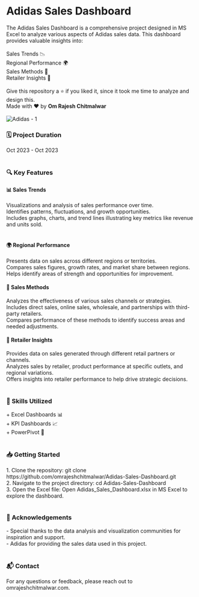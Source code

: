 <h1> Adidas Sales Dashboard </h1>

The Adidas Sales Dashboard is a comprehensive project designed in MS Excel to analyze various aspects of Adidas sales data. This dashboard provides valuable insights into:
<br>
<br>
Sales Trends 📉<br>
Regional Performance 🌍<br>
Sales Methods 🛒<br>
Retailer Insights 🏬<br>
<br>
Give this repository a ⭐ if you liked it, since it took me time to analyze and design this. <br>
Made with ❤️ by <b>Om Rajesh Chitmalwar</b><br>
<br>
![Adidas - 1](https://github.com/omrajeshchitmalwar/Adidas-Sales-Dashboard/assets/92293388/fcefbaf4-f456-42fd-9650-b7740492f303)
<br>


<h3>🗓️ Project Duration</h3>
Oct 2023 - Oct 2023
<br>
<br>


<h3>🔍 Key Features</h3>
<h4>📊 Sales Trends</h4>
Visualizations and analysis of sales performance over time.<br>
Identifies patterns, fluctuations, and growth opportunities.<br>
Includes graphs, charts, and trend lines illustrating key metrics like revenue and units sold.<br>
<br>

<h4>🌍 Regional Performance</h4>
Presents data on sales across different regions or territories.<br>
Compares sales figures, growth rates, and market share between regions.<br>
Helps identify areas of strength and opportunities for improvement.<br>

<h4>🛒 Sales Methods</h4>
Analyzes the effectiveness of various sales channels or strategies.<br>
Includes direct sales, online sales, wholesale, and partnerships with third-party retailers.<br>
Compares performance of these methods to identify success areas and needed adjustments.<br>

<h4>🏬 Retailer Insights</h4>
Provides data on sales generated through different retail partners or channels.<br>
Analyzes sales by retailer, product performance at specific outlets, and regional variations.<br>
Offers insights into retailer performance to help drive strategic decisions.<br>
<br>

<h3>💼 Skills Utilized</h3>
+ Excel Dashboards 📊<br>
+ KPI Dashboards 📈<br>
+ PowerPivot 🔄<br>
<br>

<h3>📥 Getting Started</h3>
1. Clone the repository: git clone https://github.com/omrajeshchitmalwar/Adidas-Sales-Dashboard.git<br>
2. Navigate to the project directory: cd Adidas-Sales-Dashboard<br>
3. Open the Excel file: Open Adidas_Sales_Dashboard.xlsx in MS Excel to explore the dashboard.<br>
<br>

<h3>🌟 Acknowledgements</h3>
- Special thanks to the data analysis and visualization communities for inspiration and support.<br>
- Adidas for providing the sales data used in this project.<br>
<br>

<h3>📬 Contact</h3>
For any questions or feedback, please reach out to omrajeshchitmalwar.com.<br>


